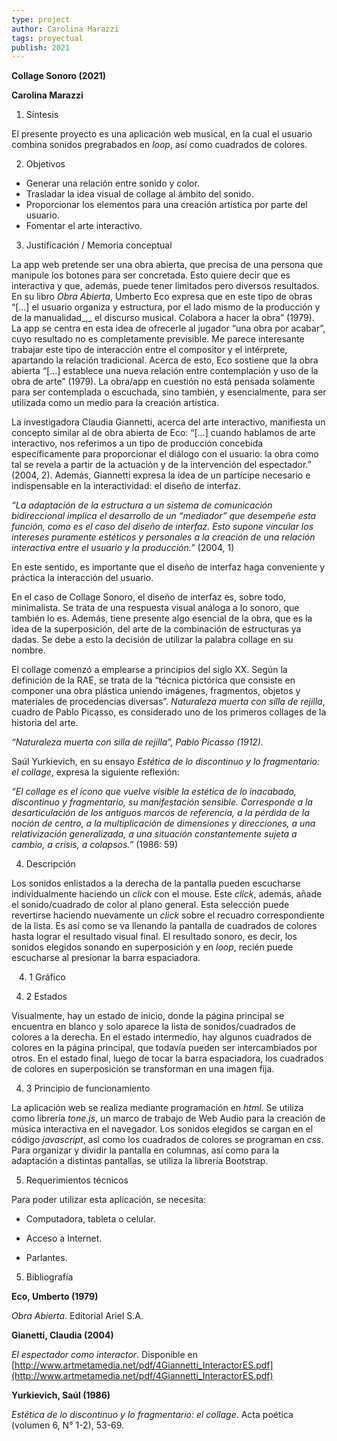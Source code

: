 ```yaml
---
type: project
author: Carolina Marazzi
tags: proyectual
publish: 2021
---
```


**Collage Sonoro (2021)**

**Carolina Marazzi**

1. Síntesis

El presente proyecto es una aplicación web musical, en la cual el usuario combina sonidos pregrabados en _loop_, así como cuadrados de colores. 

2. Objetivos

- Generar una relación entre sonido y color.
- Trasladar la idea visual de collage al ámbito del sonido. 
- Proporcionar los elementos para una creación artística por parte del usuario.
- Fomentar el arte interactivo.

3. Justificación / Memoria conceptual

La app web pretende ser una obra abierta, que precisa de una persona que manipule los botones para ser concretada. Esto quiere decir que es interactiva y que, además, puede tener limitados pero diversos resultados. En su libro _Obra Abierta_, Umberto Eco expresa que en este tipo de obras “[…] el usuario organiza y estructura, por el lado mismo de la producción y de la manualidad_,_ el discurso musical. Colabora a hacer la obra” (1979). La app se centra en esta idea de ofrecerle al jugador “una obra por acabar”, cuyo resultado no es completamente previsible. Me parece interesante trabajar este tipo de interacción entre el compositor y el intérprete, apartando la relación tradicional. Acerca de esto, Eco sostiene que la obra abierta “[…] establece una nueva relación entre contemplación y uso de la obra de arte” (1979). La obra/app en cuestión no está pensada solamente para ser contemplada o escuchada, sino también, y esencialmente, para ser utilizada como un medio para la creación artística. 

La investigadora Claudia Giannetti, acerca del arte interactivo, manifiesta un concepto similar al de obra abierta de Eco: “[…] cuando hablamos de arte interactivo, nos referimos a un tipo de producción concebida específicamente para proporcionar el diálogo con el usuario: la obra como tal se revela a partir de la actuación y de la intervención del espectador.” (2004, 2). Además, Giannetti expresa la idea de un partícipe necesario e indispensable en la interactividad: el diseño de interfaz. 

_“La adaptación de la estructura a un sistema de comunicación bidireccional implica el desarrollo de un “mediador” que desempeñe esta función, como es el caso del diseño de interfaz. Esto supone vincular los intereses puramente estéticos y personales a la creación de una relación interactiva entre el usuario y la producción.”_ (2004, 1)

En este sentido, es importante que el diseño de interfaz haga conveniente y práctica la interacción del usuario.

En el caso de Collage Sonoro, el diseño de interfaz es, sobre todo, minimalista. Se trata de una respuesta visual análoga a lo sonoro, que también lo es. Además, tiene presente algo esencial de la obra, que es la idea de la superposición, del arte de la combinación de estructuras ya dadas. Se debe a esto la decisión de utilizar la palabra collage en su nombre. 

El collage comenzó a emplearse a principios del siglo XX. Según la definición de la RAE, se trata de la “técnica pictórica que consiste en componer una obra plástica uniendo imágenes, fragmentos, objetos y materiales de procedencias diversas”. _Naturaleza muerta con silla de rejilla_, cuadro de Pablo Picasso, es considerado uno de los primeros collages de la historia del arte. 

_“Naturaleza muerta con silla de rejilla”, Pablo Picasso (1912)._

Saúl Yurkievich, en su ensayo _Estética de lo discontinuo y lo fragmentario: el collage_, expresa la siguiente reflexión: 

_“El collage es el ícono que vuelve visible la estética de lo inacabado, discontinuo y fragmentario, su manifestación sensible. Corresponde a la desarticulación de los antiguos marcos de referencia, a la pérdida de la noción de centro, a la multiplicación de dimensiones y direcciones, a una relativización generalizada, a una situación constantemente sujeta a cambio, a crisis, a colapsos.”_ (1986: 59)


4. Descripción 

Los sonidos enlistados a la derecha de la pantalla pueden escucharse individualmente haciendo un _click_ con el mouse. Este _click_, además, añade el sonido/cuadrado de color al plano general. Esta selección puede revertirse haciendo nuevamente un _click_ sobre el recuadro correspondiente de la lista. Es así como se va llenando la pantalla de cuadrados de colores hasta lograr el resultado visual final. El resultado sonoro, es decir, los sonidos elegidos sonando en superposición y en _loop_, recién puede escucharse al presionar la barra espaciadora. 

   4. 1 Gráfico


4. 2 Estados

Visualmente, hay un estado de inicio, donde la página principal se encuentra en blanco y solo aparece la lista de sonidos/cuadrados de colores a la derecha. En el estado intermedio, hay algunos cuadrados de colores en la página principal, que todavía pueden ser intercambiados por otros. En el estado final, luego de tocar la barra espaciadora, los cuadrados de colores en superposición se transforman en una imagen fija.

4. 3 Principio de funcionamiento 

La aplicación web se realiza mediante programación en _html_. Se utiliza como librería _tone.js_, un marco de trabajo de Web Audio para la creación de música interactiva en el navegador. Los sonidos elegidos se cargan en el código _javascript_, así como los cuadrados de colores se programan en _css_. Para organizar y dividir la pantalla en columnas, así como para la adaptación a distintas pantallas, se utiliza la librería Bootstrap.

5. Requerimientos técnicos 

Para poder utilizar esta aplicación, se necesita: 

- Computadora, tableta o celular. 

- Acceso a Internet. 

- Parlantes.

5. Bibliografía

**Eco, Umberto (1979)**

_Obra Abierta_. Editorial Ariel S.A.

**Gianetti, Claudia (2004)**

_El espectador como interactor_. Disponible en [http://www.artmetamedia.net/pdf/4Giannetti_InteractorES.pdf](http://www.artmetamedia.net/pdf/4Giannetti_InteractorES.pdf)

**Yurkievich, Saúl (1986)**

_Estética de lo discontinuo y lo fragmentario: el collage_. Acta poética (volumen 6, N° 1-2), 53-69.